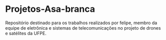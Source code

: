 # Projetos-Asa-branca
Repositório destinado para os trabalhos realizados por felipe, membro da equipe de eletrônica e sistemas de telecomunicações no projeto de drones e satélites da UFPE.
